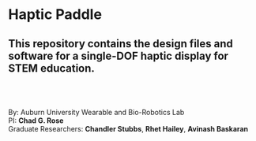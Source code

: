 # Haptic Paddle
<h2> This repository contains the design files and software for a single-DOF haptic display for STEM education.</h1>

<br/><br/><br/>
By: Auburn University Wearable and Bio-Robotics Lab <br/>
PI: **Chad G. Rose**  <br/>
Graduate Researchers: **Chandler Stubbs**, **Rhet Hailey**, **Avinash Baskaran**  <br/>


